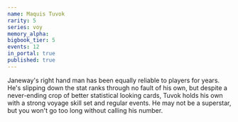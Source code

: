 ```yaml
---
name: Maquis Tuvok
rarity: 5
series: voy
memory_alpha:
bigbook_tier: 5
events: 12
in_portal: true
published: true
---
```


Janeway's right hand man has been equally reliable to players for years. He's slipping down the stat ranks through no fault of his own, but despite a never-ending crop of better statistical looking cards, Tuvok holds his own with a strong voyage skill set and regular events. He may not be a superstar, but you won't go too long without calling his number.
